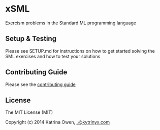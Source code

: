 # xSML

Exercism problems in the Standard ML programming language

## Setup & Testing 

Please see SETUP.md for instructions on how to get started solving the SML exercises and how to test your solutions

## Contributing Guide

Please see the [contributing guide](https://github.com/exercism/x-api/blob/master/CONTRIBUTING.md#the-exercise-data)

## License

The MIT License (MIT)

Copyright (c) 2014 Katrina Owen, _@kytrinyx.com

